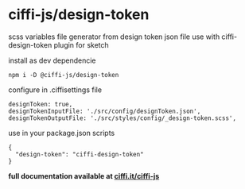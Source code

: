 # ciffi-js/design-token

scss variables file generator from design token json file
use with ciffi-design-token plugin for sketch

install as dev dependencie

```
npm i -D @ciffi-js/design-token
```

configure in .ciffisettings file

```
designToken: true,
designTokenInputFile: './src/config/designToken.json',
designTokenOutputFile: './src/styles/config/_design-token.scss',
```

use in your package.json scripts

```
{
  "design-token": "ciffi-design-token"
}
```

**full documentation available at [ciffi.it/ciffi-js](https://www.ciffi.it/ciffi-js/docs/router)**
